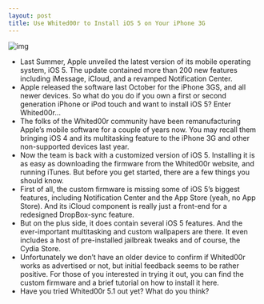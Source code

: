 ```yaml
---
layout: post
title: Use Whited00r to Install iOS 5 on Your iPhone 3G
---
```

![img](http://media.idownloadblog.com/wp-content/uploads/2011/12/whited00r-e1307941920157.jpg)
* Last Summer, Apple unveiled the latest version of its mobile operating system, iOS 5. The update contained more than 200 new features including iMessage, iCloud, and a revamped Notification Center.
* Apple released the software last October for the iPhone 3GS, and all newer devices. So what do you do if you own a first or second generation iPhone or iPod touch and want to install iOS 5? Enter Whited00r…
* The folks of the Whited00r community have been remanufacturing Apple’s mobile software for a couple of years now. You may recall them bringing iOS 4 and its multitasking feature to the iPhone 3G and other non-supported devices last year.
* Now the team is back with a customized version of iOS 5. Installing it is as easy as downloading the firmware from the Whited00r website, and running iTunes. But before you get started, there are a few things you should know.
* First of all, the custom firmware is missing some of iOS 5’s biggest features, including Notification Center and the App Store (yeah, no App Store). And its iCloud component is really just a front-end for a redesigned DropBox-sync feature.
* But on the plus side, it does contain several iOS 5 features. And the ever-important multitasking and custom wallpapers are there. It even includes a host of pre-installed jailbreak tweaks and of course, the Cydia Store.
* Unfortunately we don’t have an older device to confirm if Whited00r works as advertised or not, but initial feedback seems to be rather positive. For those of you interested in trying it out, you can find the custom firmware and a brief tutorial on how to install it here.
* Have you tried Whited00r 5.1 out yet? What do you think?

